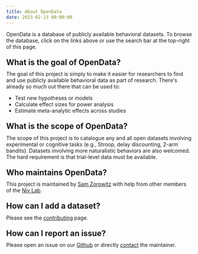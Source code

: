```yaml
---
title: About OpenData
date: 2023-02-13 00:00:00
---
```


OpenData is a database of publicly available behavioral datasets. To browse the database, click on the links above or use the search bar at the top-right of this page.

<h2 style="margin: 1em 0em 0.5em 0em">What is the goal of OpenData?</h2>
The goal of this project is simply to make it easier for researchers to find and use publicly available behavioral data as part of research. There's already so much out there that can be used to:

- Test new hypotheses or models
- Calculate effect sizes for power analysis
- Estimate meta-analytic effects across studies

<h2 style="margin: 1em 0em 0.5em 0em">What is the scope of OpenData?</h2>
The scope of this project is to catalogue any and all open datasets involving experimental or cognitive tasks (e.g., Stroop, delay discounting, 2-arm bandits). Datasets involving more naturalistic behaviors are also welcomed. The hard requirement is that trial-level data must be available.

<h2 style="margin: 1em 0em 0.5em 0em">Who maintains OpenData?</h2>
This project is maintained by <a href="https://szorowi1.github.io" target="_blank">Sam Zorowitz</a> with help from other members of the <a href="https://nivlab.princeton.edu" target="_blank">Niv Lab</a>.

<h2 style="margin: 1em 0em 0.5em 0em">How can I add a dataset?</h2>
Please see the <a href="../contribute">contributing</a> page.

<h2 style="margin: 1em 0em 0.5em 0em">How can I report an issue?</h2>
Please open an issue on our <a href="https://www.github.com/nivlab/opendata/issues" target="_blank">Github</a> or directly <a href="mailto:zorowitz@princeton.edu">contact</a> the maintainer.
